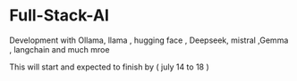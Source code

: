 # Full-Stack-AI
Development with Ollama, llama , hugging face , Deepseek, mistral ,Gemma , langchain and much mroe 

This will start and expected to finish by ( july 14 to 18 )
